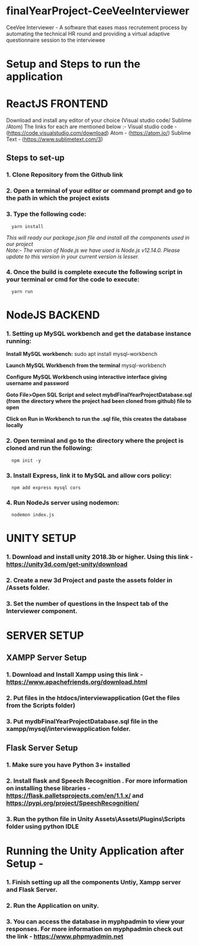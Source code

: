 # finalYearProject-CeeVeeInterviewer
CeeVee Interviewer - A software that eases mass recrutement process by automating the technical HR round and providing a virtual adaptive questionnaire session to the interviewee



# Setup and Steps to run the application 

# ReactJS FRONTEND
Download and install any editor of your choice (Visual studio code/ Sublime /Atom)
The links for each are mentioned below :-
Visual studio code - (https://code.visualstudio.com/download)
Atom - (https://atom.io/)
Sublime Text - (https://www.sublimetext.com/3)

## Steps to set-up 
### 1. Clone Repository from the Github link

### 2. Open a terminal of your editor or command prompt and go to the path in which the project exists

### 3. Type the following code:
      yarn install
*This will ready our package.json file and install all the components used in our project*     
*Note:- The version of Node.js we have used is Node.js v12.14.0.  Please update to this version in your current version is lesser.*

### 4. Once the build is complete execute the following script in your terminal or cmd for the code to execute:
      yarn run



# NodeJS BACKEND 

### 1. Setting up MySQL workbench and get the database instance running:
  **Install MySQL workbench:**
      sudo apt install mysql-workbench

  **Launch MySQL Workbench from the terminal**
      mysql-workbench

  **Configure MySQL Workbench using interactive interface giving username and password**

   **Goto File>Open SQL Script and select mybdFinalYearProjectDatabase.sql (from the directory where the project had been cloned from github) file to open**

  **Click on Run in Workbench to run the .sql file, this creates the database locally**


### 2. Open terminal and go to the directory where the project is cloned and run the following:
      npm init -y 

### 3. Install Express, link it to MySQL and allow cors policy:
      npm add express mysql cors
### 4. Run NodeJs server using nodemon:
      nodemon index.js
         


# UNITY SETUP 

### 1. Download and install unity 2018.3b or higher. Using this link - https://unity3d.com/get-unity/download

### 2. Create a new 3d Project and paste the assets folder in <Project Name>/Assets folder.

### 3. Set the number of questions in the Inspect tab of the Interviewer component.



# SERVER SETUP 
## XAMPP Server Setup 

### 1. Download and Install Xampp using this link - https://www.apachefriends.org/download.html

### 2. Put files in the htdocs/interviewapplication (Get the files from the Scripts folder)

### 3. Put mydbFinalYearProjectDatabase.sql file in the xampp/mysql/interviewapplication folder.

## Flask Server Setup 

### 1. Make sure you have Python 3+ installed 

### 2. Install flask and Speech Recognition . For more information on installing these libraries - https://flask.palletsprojects.com/en/1.1.x/ and https://pypi.org/project/SpeechRecognition/ 

### 3. Run the python file in Unity Assets\Assets\Plugins\Scripts folder using python IDLE



# Running the Unity Application after Setup -
### 1. Finish setting up all the components Untiy, Xampp server and Flask Server.

### 2. Run the Application on unity.

### 3. You can access the database in myphpadmin to view your responses. For more information on myphpadmin check out the link - https://www.phpmyadmin.net






